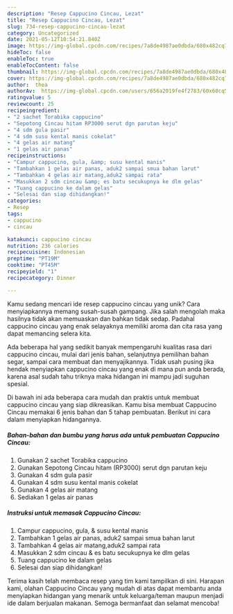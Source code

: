 ```yaml
---
description: "Resep Cappucino Cincau, Lezat"
title: "Resep Cappucino Cincau, Lezat"
slug: 734-resep-cappucino-cincau-lezat
category: Uncategorized
date: 2021-05-12T10:54:21.840Z
image: https://img-global.cpcdn.com/recipes/7a8de4987ae0dbda/680x482cq70/cappucino-cincau-foto-resep-utama.jpg
hideToc: false
enableToc: true
enableTocContent: false
thumbnail: https://img-global.cpcdn.com/recipes/7a8de4987ae0dbda/680x482cq70/cappucino-cincau-foto-resep-utama.jpg
cover: https://img-global.cpcdn.com/recipes/7a8de4987ae0dbda/680x482cq70/cappucino-cincau-foto-resep-utama.jpg
author:  thea
authorAv:  https://img-global.cpcdn.com/users/656a2019fe4f2783/60x60cq50/avatar.jpg
ratingvalue: 5
reviewcount: 25
recipeingredient:
- "2 sachet Torabika cappucino"
- "Sepotong Cincau hitam RP3000 serut dgn parutan keju"
- "4 sdm gula pasir"
- "4 sdm susu kental manis cokelat"
- "4 gelas air matang"
- "1 gelas air panas"
recipeinstructions:
- "Campur cappucino, gula, &amp; susu kental manis"
- "Tambahkan 1 gelas air panas, aduk2 sampai smua bahan larut"
- "Tambahkan 4 gelas air matang,aduk2 sampai rata"
- "Masukkan 2 sdm cincau &amp; es batu secukupnya ke dlm gelas"
- "Tuang cappucino ke dalam gelas"
- "Selesai dan siap dihidangkan!"
categories:
- Resep
tags:
- cappucino
- cincau

katakunci: cappucino cincau 
nutrition: 236 calories
recipecuisine: Indonesian
preptime: "PT19M"
cooktime: "PT45M"
recipeyield: "1"
recipecategory: Dinner

---
```



Kamu sedang mencari ide resep cappucino cincau yang unik? Cara menyiapkannya memang susah-susah gampang. Jika salah mengolah maka hasilnya tidak akan memuaskan dan bahkan tidak sedap. Padahal cappucino cincau yang enak selayaknya memiliki aroma dan cita rasa yang dapat memancing selera kita.


Ada beberapa hal yang sedikit banyak mempengaruhi kualitas rasa dari cappucino cincau, mulai dari jenis bahan, selanjutnya pemilihan bahan segar, sampai cara membuat dan menyajikannya. Tidak usah pusing jika hendak menyiapkan cappucino cincau yang enak di mana pun anda berada, karena asal sudah tahu triknya maka hidangan ini mampu jadi suguhan spesial.




Di bawah ini ada beberapa cara mudah dan praktis untuk membuat cappucino cincau yang siap dikreasikan. Kamu bisa membuat Cappucino Cincau memakai 6 jenis bahan dan 5 tahap pembuatan. Berikut ini cara dalam menyiapkan hidangannya.

<!--inarticleads1-->

##### Bahan-bahan dan bumbu yang harus ada untuk pembuatan Cappucino Cincau:

1. Gunakan 2 sachet Torabika cappucino
1. Gunakan Sepotong Cincau hitam (RP3000) serut dgn parutan keju
1. Gunakan 4 sdm gula pasir
1. Gunakan 4 sdm susu kental manis cokelat
1. Gunakan 4 gelas air matang
1. Sediakan 1 gelas air panas




<!--inarticleads2-->

##### Instruksi untuk memasak Cappucino Cincau:

1. Campur cappucino, gula, &amp; susu kental manis
1. Tambahkan 1 gelas air panas, aduk2 sampai smua bahan larut
1. Tambahkan 4 gelas air matang,aduk2 sampai rata
1. Masukkan 2 sdm cincau &amp; es batu secukupnya ke dlm gelas
1. Tuang cappucino ke dalam gelas
1. Selesai dan siap dihidangkan!



Terima kasih telah membaca resep yang tim kami tampilkan di sini. Harapan kami, olahan Cappucino Cincau yang mudah di atas dapat membantu anda menyiapkan hidangan yang menarik untuk keluarga/teman maupun menjadi ide dalam berjualan makanan. Semoga bermanfaat dan selamat mencoba!
